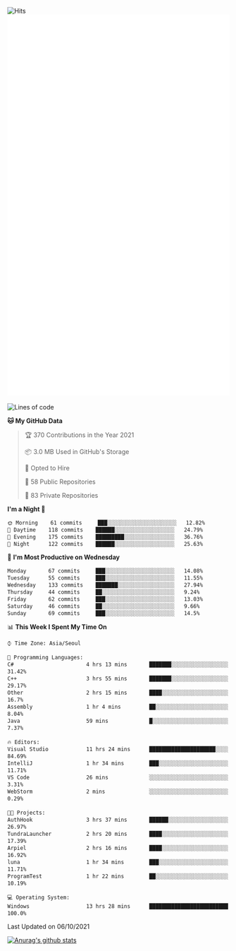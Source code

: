 ![Hits](https://hits.seeyoufarm.com/api/count/incr/badge.svg?url=https%3A%2F%2Fgithub.com%2Fkokose1234&count_bg=%2379C83D&title_bg=%23555555&icon=apple.svg&icon_color=%23E7E7E7&title=hits&edge_flat=false)
<br/>
![Metrics](https://github.com/kokose1234/kokose1234/blob/main/github-metrics.svg)

<!--START_SECTION:waka-->
![Lines of code](https://img.shields.io/badge/From%20Hello%20World%20I%27ve%20Written-11.9%20million%20lines%20of%20code-blue)

**🐱 My GitHub Data** 

> 🏆 370 Contributions in the Year 2021
 > 
> 📦 3.0 MB Used in GitHub's Storage 
 > 
> 💼 Opted to Hire
 > 
> 📜 58 Public Repositories 
 > 
> 🔑 83 Private Repositories  
 > 
**I'm a Night 🦉** 

```text
🌞 Morning    61 commits     ███░░░░░░░░░░░░░░░░░░░░░░   12.82% 
🌆 Daytime    118 commits    ██████░░░░░░░░░░░░░░░░░░░   24.79% 
🌃 Evening    175 commits    █████████░░░░░░░░░░░░░░░░   36.76% 
🌙 Night      122 commits    ██████░░░░░░░░░░░░░░░░░░░   25.63%

```
📅 **I'm Most Productive on Wednesday** 

```text
Monday       67 commits     ███░░░░░░░░░░░░░░░░░░░░░░   14.08% 
Tuesday      55 commits     ███░░░░░░░░░░░░░░░░░░░░░░   11.55% 
Wednesday    133 commits    ███████░░░░░░░░░░░░░░░░░░   27.94% 
Thursday     44 commits     ██░░░░░░░░░░░░░░░░░░░░░░░   9.24% 
Friday       62 commits     ███░░░░░░░░░░░░░░░░░░░░░░   13.03% 
Saturday     46 commits     ██░░░░░░░░░░░░░░░░░░░░░░░   9.66% 
Sunday       69 commits     ███░░░░░░░░░░░░░░░░░░░░░░   14.5%

```


📊 **This Week I Spent My Time On** 

```text
⌚︎ Time Zone: Asia/Seoul

💬 Programming Languages: 
C#                       4 hrs 13 mins       ███████░░░░░░░░░░░░░░░░░░   31.42% 
C++                      3 hrs 55 mins       ███████░░░░░░░░░░░░░░░░░░   29.17% 
Other                    2 hrs 15 mins       ████░░░░░░░░░░░░░░░░░░░░░   16.7% 
Assembly                 1 hr 4 mins         ██░░░░░░░░░░░░░░░░░░░░░░░   8.04% 
Java                     59 mins             █░░░░░░░░░░░░░░░░░░░░░░░░   7.37%

🔥 Editors: 
Visual Studio            11 hrs 24 mins      █████████████████████░░░░   84.69% 
IntelliJ                 1 hr 34 mins        ███░░░░░░░░░░░░░░░░░░░░░░   11.71% 
VS Code                  26 mins             ░░░░░░░░░░░░░░░░░░░░░░░░░   3.31% 
WebStorm                 2 mins              ░░░░░░░░░░░░░░░░░░░░░░░░░   0.29%

🐱‍💻 Projects: 
AuthHook                 3 hrs 37 mins       ██████░░░░░░░░░░░░░░░░░░░   26.97% 
TundraLauncher           2 hrs 20 mins       ████░░░░░░░░░░░░░░░░░░░░░   17.39% 
Arpiel                   2 hrs 16 mins       ████░░░░░░░░░░░░░░░░░░░░░   16.92% 
luna                     1 hr 34 mins        ███░░░░░░░░░░░░░░░░░░░░░░   11.71% 
ProgramTest              1 hr 22 mins        ██░░░░░░░░░░░░░░░░░░░░░░░   10.19%

💻 Operating System: 
Windows                  13 hrs 28 mins      █████████████████████████   100.0%

```


 Last Updated on 06/10/2021
<!--END_SECTION:waka-->

[![Anurag's github stats](https://github-readme-stats.vercel.app/api?username=kokose1234&theme=dracula)](https://github.com/anuraghazra/github-readme-stats)



	
